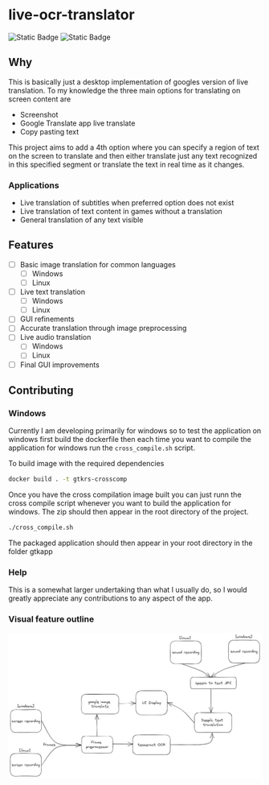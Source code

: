 # live-ocr-translator

![Static Badge](https://img.shields.io/badge/OCR-tesseract-blue)
![Static Badge](https://img.shields.io/badge/GUI-gtk-blue)

## Why

This is basically just a desktop implementation of googles version of live translation. To my knowledge the three main options for translating on screen content are

- Screenshot
- Google Translate app live translate
- Copy pasting text

This project aims to add a 4th option where you can specify a region of text on the screen to translate and then either translate just any text recognized in this specified segment or translate the text in real time as it changes.

### Applications

- Live translation of subtitles when preferred option does not exist
- Live translation of text content in games without a translation
- General translation of any text visible

## Features

- [ ] Basic image translation for common languages
  - [ ] Windows
  - [ ] Linux
- [ ] Live text translation
  - [ ] Windows
  - [ ] Linux
- [ ] GUI refinements
- [ ] Accurate translation through image preprocessing
- [ ] Live audio translation
  - [ ] Windows
  - [ ] Linux
- [ ] Final GUI improvements

## Contributing

### Windows

Currently I am developing primarily for windows so to test the application on windows first build the dockerfile then each time you want to compile the application for windows run the `cross_compile.sh` script.

To build image with the required dependencies

```bash
docker build . -t gtkrs-crosscomp
```

Once you have the cross compilation image built you can just runn the cross compile script whenever you want to build the application for windows. The zip should then appear in the root directory of the project.

```bash
./cross_compile.sh
```

The packaged application should then appear in your root directory in the folder gtkapp

### Help

This is a somewhat larger undertaking than what I usually do, so I would greatly appreciate any contributions to any aspect of the app.

### Visual feature outline

![image](assets/feature_outline.png)
